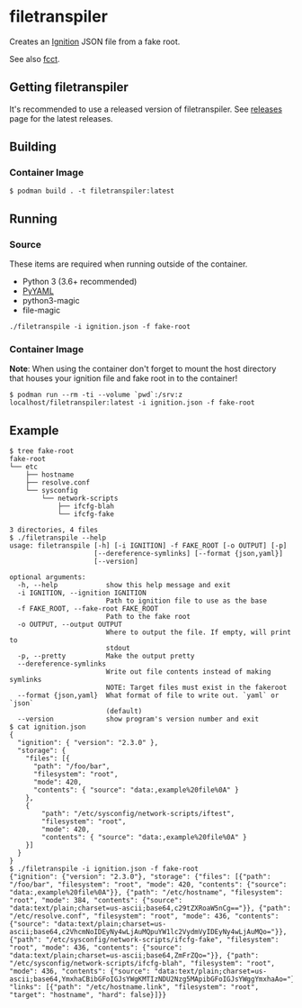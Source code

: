 # filetranspiler
Creates an [Ignition](https://github.com/coreos/ignition) JSON file from a fake root.

See also [fcct](https://github.com/coreos/fcct).

## Getting filetranspiler

It's recommended to use a released version of filetranspiler. See [releases](https://github.com/ashcrow/filetranspiler/releases) page for the latest releases.

## Building

### Container Image
```
$ podman build . -t filetranspiler:latest
```

## Running

### Source

These items are required when running outside of the container.

- Python 3 (3.6+ recommended)
- [PyYAML](https://github.com/yaml/pyyaml)
- python3-magic
- file-magic

```
./filetranspile -i ignition.json -f fake-root
```

### Container Image
**Note**: When using the container don't forget to mount the host directory that houses your ignition
file and fake root in to the container!
```
$ podman run --rm -ti --volume `pwd`:/srv:z localhost/filetranspiler:latest -i ignition.json -f fake-root
```

## Example
```
$ tree fake-root
fake-root
└── etc
    ├── hostname
    ├── resolve.conf
    └── sysconfig
        └── network-scripts
            ├── ifcfg-blah
            └── ifcfg-fake

3 directories, 4 files
$ ./filetranspile --help
usage: filetranspile [-h] [-i IGNITION] -f FAKE_ROOT [-o OUTPUT] [-p]
                     [--dereference-symlinks] [--format {json,yaml}]
                     [--version]

optional arguments:
  -h, --help            show this help message and exit
  -i IGNITION, --ignition IGNITION
                        Path to ignition file to use as the base
  -f FAKE_ROOT, --fake-root FAKE_ROOT
                        Path to the fake root
  -o OUTPUT, --output OUTPUT
                        Where to output the file. If empty, will print to
                        stdout
  -p, --pretty          Make the output pretty
  --dereference-symlinks
                        Write out file contents instead of making symlinks
                        NOTE: Target files must exist in the fakeroot
  --format {json,yaml}  What format of file to write out. `yaml` or `json`
                        (default)
  --version             show program's version number and exit
$ cat ignition.json 
{
  "ignition": { "version": "2.3.0" },
  "storage": {
    "files": [{
      "path": "/foo/bar",
      "filesystem": "root",
      "mode": 420,
      "contents": { "source": "data:,example%20file%0A" }
    },
    {
        "path": "/etc/sysconfig/network-scripts/iftest",
        "filesystem": "root",
        "mode": 420,
        "contents": { "source": "data:,example%20file%0A" }
    }]
  }
}
$ ./filetranspile -i ignition.json -f fake-root
{"ignition": {"version": "2.3.0"}, "storage": {"files": [{"path": "/foo/bar", "filesystem": "root", "mode": 420, "contents": {"source": "data:,example%20file%0A"}}, {"path": "/etc/hostname", "filesystem": "root", "mode": 384, "contents": {"source": "data:text/plain;charset=us-ascii;base64,c29tZXRoaW5nCg=="}}, {"path": "/etc/resolve.conf", "filesystem": "root", "mode": 436, "contents": {"source": "data:text/plain;charset=us-ascii;base64,c2VhcmNoIDEyNy4wLjAuMQpuYW1lc2VydmVyIDEyNy4wLjAuMQo="}}, {"path": "/etc/sysconfig/network-scripts/ifcfg-fake", "filesystem": "root", "mode": 436, "contents": {"source": "data:text/plain;charset=us-ascii;base64,ZmFrZQo="}}, {"path": "/etc/sysconfig/network-scripts/ifcfg-blah", "filesystem": "root", "mode": 436, "contents": {"source": "data:text/plain;charset=us-ascii;base64,YmxhaCBibGFoIGJsYWgKMTIzNDU2Nzg5MApibGFoIGJsYWggYmxhaAo="}}], "links": [{"path": "/etc/hostname.link", "filesystem": "root", "target": "hostname", "hard": false}]}}
```
